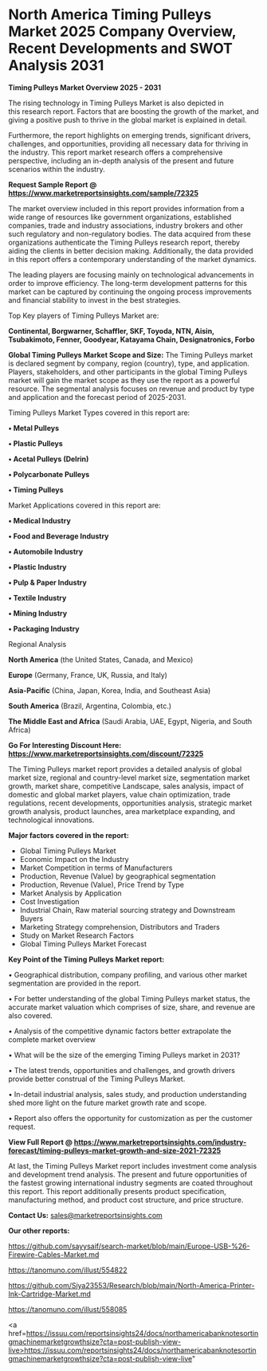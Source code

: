 # North America Timing Pulleys Market 2025 Company Overview, Recent Developments and SWOT Analysis 2031

<Strong> Timing Pulleys Market Overview 2025 - 2031</strong>

The rising technology in Timing Pulleys Market is also depicted in this research report. Factors that are boosting the growth of the market, and giving a positive push to thrive in the global market is explained in detail.

Furthermore, the report highlights on emerging trends, significant drivers, challenges, and opportunities, providing all necessary data for thriving in the industry. This report market research offers a comprehensive perspective, including an in-depth analysis of the present and future scenarios within the industry.

<strong>Request Sample Report @ <a href=https://www.marketreportsinsights.com/sample/72325>https://www.marketreportsinsights.com/sample/72325</a></strong>

The market overview included in this report provides information from a wide range of resources like government organizations, established companies, trade and industry associations, industry brokers and other such regulatory and non-regulatory bodies. The data acquired from these organizations authenticate the Timing Pulleys research report, thereby aiding the clients in better decision making. Additionally, the data provided in this report offers a contemporary understanding of the market dynamics.

The leading players are focusing mainly on technological advancements in order to improve efficiency. The long-term development patterns for this market can be captured by continuing the ongoing process improvements and financial stability to invest in the best strategies.

Top Key players of Timing Pulleys Market are:

<strong>Continental, Borgwarner, Schaffler, SKF, Toyoda, NTN, Aisin, Tsubakimoto, Fenner, Goodyear, Katayama Chain, Designatronics, Forbo</strong>

<strong><b>Global Timing Pulleys Market Scope and Size:</b></strong>
The Timing Pulleys market is declared segment by company, region (country), type, and application. Players, stakeholders, and other participants in the global Timing Pulleys market will gain the market scope as they use the report as a powerful resource. The segmental analysis focuses on revenue and product by type and application and the forecast period of 2025-2031.

Timing Pulleys Market Types covered in this report are:

<strong>• Metal Pulleys

• Plastic Pulleys

• Acetal Pulleys (Delrin)

• Polycarbonate Pulleys

• Timing Pulleys</strong>

Market Applications covered in this report are:

<strong>• Medical Industry

• Food and Beverage Industry

• Automobile Industry

• Plastic Industry

• Pulp & Paper Industry

• Textile Industry

• Mining Industry

• Packaging Industry</strong> 

Regional Analysis

<strong>North America</strong> (the United States, Canada, and Mexico)

<strong>Europe</strong> (Germany, France, UK, Russia, and Italy)

<strong>Asia-Pacific</strong> (China, Japan, Korea, India, and Southeast Asia)

<strong>South America</strong> (Brazil, Argentina, Colombia, etc.)

<strong>The Middle East and Africa</strong> (Saudi Arabia, UAE, Egypt, Nigeria, and South Africa)

<strong>Go For Interesting Discount Here: <a href=https://www.marketreportsinsights.com/discount/72325>https://www.marketreportsinsights.com/discount/72325</a></strong>

The Timing Pulleys market report provides a detailed analysis of global market size, regional and country-level market size, segmentation market growth, market share, competitive Landscape, sales analysis, impact of domestic and global market players, value chain optimization, trade regulations, recent developments, opportunities analysis, strategic market growth analysis, product launches, area marketplace expanding, and technological innovations.

<strong><b>Major factors covered in the report:</b></strong>
<ul>
  <li>Global Timing Pulleys Market </li>
  <li>Economic Impact on the Industry</li>
  <li>Market Competition in terms of Manufacturers</li>
  <li>Production, Revenue (Value) by geographical segmentation</li>
  <li>Production, Revenue (Value), Price Trend by Type</li>
  <li>Market Analysis by Application</li>
  <li>Cost Investigation</li>
  <li>Industrial Chain, Raw material sourcing strategy and Downstream Buyers</li>
  <li>Marketing Strategy comprehension, Distributors and Traders</li>
  <li>Study on Market Research Factors</li>
  <li>Global Timing Pulleys Market Forecast</li>
</ul>

<strong><b>Key Point of the Timing Pulleys Market report:</b></strong>

• Geographical distribution, company profiling, and various other market segmentation are provided in the report.

• For better understanding of the global Timing Pulleys market status, the accurate market valuation which comprises of size, share, and revenue are also covered.

• Analysis of the competitive dynamic factors better extrapolate the complete market overview

• What will be the size of the emerging Timing Pulleys market in 2031?

• The latest trends, opportunities and challenges, and growth drivers provide better construal of the Timing Pulleys Market.

• In-detail industrial analysis, sales study, and production understanding shed more light on the future market growth rate and scope.

• Report also offers the opportunity for customization as per the customer request.

<strong><b>View Full Report @ <a href=https://www.marketreportsinsights.com/industry-forecast/timing-pulleys-market-growth-and-size-2021-72325>https://www.marketreportsinsights.com/industry-forecast/timing-pulleys-market-growth-and-size-2021-72325</a></b></strong>


At last, the Timing Pulleys Market report includes investment come analysis and development trend analysis. The present and future opportunities of the fastest growing international industry segments are coated throughout this report. This report additionally presents product specification, manufacturing method, and product cost structure, and price structure.

<strong>Contact Us:</strong>
sales@marketreportsinsights.com

<strong>Our other reports:</strong>

<a href=https://github.com/sayysaif/search-market/blob/main/Europe-USB-%26-Firewire-Cables-Market.md>https://github.com/sayysaif/search-market/blob/main/Europe-USB-%26-Firewire-Cables-Market.md</a>

<a href=https://tanomuno.com/illust/554822>https://tanomuno.com/illust/554822</a>

<a href=https://github.com/Siya23553/Research/blob/main/North-America-Printer-Ink-Cartridge-Market.md>https://github.com/Siya23553/Research/blob/main/North-America-Printer-Ink-Cartridge-Market.md</a>

<a href=https://tanomuno.com/illust/558085>https://tanomuno.com/illust/558085</a>

<a href=https://issuu.com/reportsinsights24/docs/northamericabanknotesortingmachinemarketgrowthsize?cta=post-publish-view-live>https://issuu.com/reportsinsights24/docs/northamericabanknotesortingmachinemarketgrowthsize?cta=post-publish-view-live</a>"
